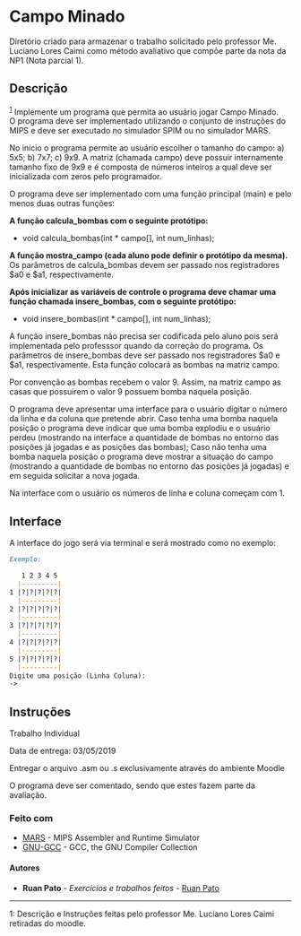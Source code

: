 # Campo Minado

Diretório criado para armazenar o trabalho solicitado pelo professor Me. Luciano Lores Caimi como método avaliativo que compõe parte da nota da NP1 (Nota parcial 1).

## Descrição ##

<sup>[1](#footnote1)</sup> Implemente um programa que permita ao usuário jogar Campo Minado.  
O programa deve ser implementado utilizando o conjunto de instruções do MIPS e deve ser executado no simulador SPIM ou no simulador MARS.

No início o programa permite ao usuário escolher o tamanho do campo: a) 5x5; b) 7x7; c) 9x9. A matriz (chamada campo) deve possuir internamente tamanho fixo de 9x9 e é composta de números inteiros a qual deve ser inicializada com zeros pelo programador.

O programa deve ser implementado com uma função principal (main) e pelo menos duas outras funções:

**A função calcula_bombas com o seguinte protótipo:**
* void calcula_bombas(int * campo[], int num_linhas);

**A função mostra_campo (cada aluno pode definir o protótipo da mesma).**  
Os parâmetros de calcula_bombas devem ser passado nos registradores $a0 e $a1, respectivamente.

**Após inicializar as variáveis de controle o programa deve chamar uma função chamada insere_bombas, com o seguinte protótipo:**

* void insere_bombas(int * campo[], int num_linhas);

A função insere_bombas não precisa ser codificada pelo aluno pois será implementada pelo professsor quando da correção do programa. Os parâmetros de insere_bombas deve ser passado nos registradores $a0 e $a1, respectivamente. Esta função colocará as bombas na matriz campo.

Por convenção as bombas recebem o valor 9. Assim, na matriz campo as casas que possuirem o valor 9 possuem bomba naquela posição.

O programa deve apresentar uma interface para o usuário digitar o número da linha e da coluna que pretende abrir. Caso tenha uma bomba naquela posição o programa deve indicar que uma bomba explodiu e o usuário perdeu (mostrando na interface a quantidade de bombas no entorno das posições já jogadas e as posições das bombas); Caso não tenha uma bomba naquela posição o programa deve mostrar a situação do campo (mostrando a quantidade de bombas no entorno das posições já jogadas) e em seguida solicitar a nova jogada.

Na interface com o usuário os números de linha e coluna começam com 1.

## Interface ##
A interface do jogo será via terminal e será mostrado como no exemplo:
```markdown
Exemplo:

   1 2 3 4 5
  |---------|
1 |?|?|?|?|?|
  |---------|
2 |?|?|?|?|?|
  |---------|
3 |?|?|?|?|?|
  |---------|
4 |?|?|?|?|?|
  |---------|
5 |?|?|?|?|?|
  |---------|
Digite uma posição (Linha Coluna):
->
```

## Instruções ##
Trabalho Individual  

Data de entrega: 03/05/2019  

Entregar o arquivo .asm ou .s exclusivamente através do ambiente Moodle  

O programa deve ser comentado, sendo que estes fazem parte da avaliação.  

### Feito com ###

* [MARS](http://courses.missouristate.edu/KenVollmar/mars/) - MIPS Assembler and Runtime Simulator
* [GNU-GCC](https://gcc.gnu.org/) - GCC, the GNU Compiler Collection

#### Autores ####

* **Ruan Pato** - *Exercícios e trabalhos feitos* - [Ruan Pato](https://github.com/ruanpato)

--------  

<a name="footnote1">1</a>: Descrição e Instruções feitas pelo professor Me. Luciano Lores Caimi retiradas do moodle.